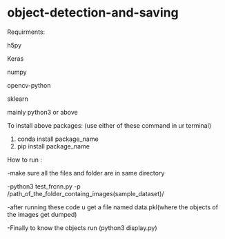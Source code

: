 # object-detection-and-saving
Requirments:

  h5py
  
  Keras
  
  numpy
  
  opencv-python
  
  sklearn
  
  mainly python3 or above
  
  
To install above packages:
  (use either of these command in ur terminal) 
   1) conda install package_name
   2) pip install package_name
   
   
How to run :


-make sure all the files and folder are in same directory


-python3 test_frcnn.py -p /path_of_the_folder_containg_images(sample_dataset)/


-after running these code u get a file named data.pkl(where the objects of the images get dumped)


-Finally to know the objects run (python3 display.py)
   
  

